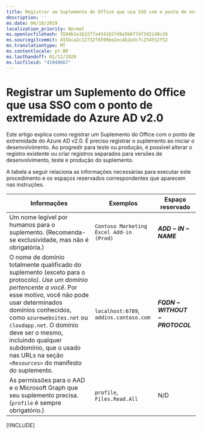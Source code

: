 ```yaml
---
title: Registrar um Suplemento do Office que usa SSO com o ponto de extremidade do Azure AD v2.0
description: ''
ms.date: 04/10/2019
localization_priority: Normal
ms.openlocfilehash: 3594b1e1b22f7a4341b5fd9a5b6774f3d21d8c26
ms.sourcegitcommit: d15bca2c12732f8599be2ec4b2adc7c254552f52
ms.translationtype: MT
ms.contentlocale: pt-BR
ms.lasthandoff: 02/12/2020
ms.locfileid: "41949667"
---
```

# <a name="register-an-office-add-in-that-uses-sso-with-the-azure-ad-v20-endpoint"></a>Registrar um Suplemento do Office que usa SSO com o ponto de extremidade do Azure AD v2.0

Este artigo explica como registrar um Suplemento do Office com o ponto de extremidade do Azure AD v2.0. É preciso registrar o suplemento ao iniciar o desenvolvimento. Ao progredir para teste ou produção, é possível alterar o registro existente ou criar registros separados para versões de desenvolvimento, teste e produção do suplemento.

A tabela a seguir relaciona as informações necessárias para executar este procedimento e os espaços reservados correspondentes que aparecem nas instruções.

|Informações  |Exemplos  |Espaço reservado  |
|---------|---------|---------|
|Um nome legível por humanos para o suplemento. (Recomenda-se exclusividade, mas não é obrigatória.)|`Contoso Marketing Excel Add-in (Prod)`|**$ADD-IN-NAME$**|
|O nome de domínio totalmente qualificado do suplemento (exceto para o protocolo). *Use um domínio pertencente a você.* Por esse motivo, você não pode usar determinados domínios conhecidos, como `azurewebsites.net` ou `cloudapp.net`. O domínio deve ser o mesmo, incluindo qualquer subdomínio, que o usado nas URLs na seção `<Resources>` do manifesto do suplemento.|`localhost:6789`, `addins.contoso.com`|**$FQDN-WITHOUT-PROTOCOL$**|
|As permissões para o AAD e o Microsoft Graph que seu suplemento precisa. (`profile` é sempre obrigatório.)|`profile`, `Files.Read.All`|N/D|

[!INCLUDE[](../includes/register-sso-add-in-aad-v2-include.md)]
